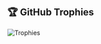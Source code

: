 ## 🏆 GitHub Trophies
![Trophies](https://github-profile-trophy.vercel.app/?username=TUMHARA_USERNAME&theme=radical&no-frame=false&no-bg=false&margin-w=4)
